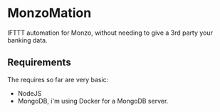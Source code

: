 # MonzoMation
IFTTT automation for Monzo, without needing to give a 3rd party your banking data.

## Requirements

The requires so far are very basic:

 - NodeJS
 - MongoDB, i'm using Docker for a MongoDB server.